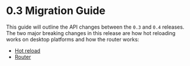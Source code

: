 # 0.3 Migration Guide

This guide will outline the API changes between the `0.3` and `0.4` releases. The two major breaking changes in this release are how hot reloading works on desktop platforms and how the router works:

- [Hot reload](hot_reload.md)
- [Router](router.md)
